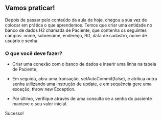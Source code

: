## Vamos praticar!

Depois de passar pelo conteúdo da aula de hoje, chegou a sua vez de colocar em prática o que aprendemos. Temos que criar uma entidade no banco de dados H2 chamada de Paciente, que contenha os seguintes campos: nome, sobrenome, endereço, RG, data de cadastro, nome de usuário e senha.

### O que você deve fazer?

- Criar uma conexão com o banco de dados e inserir uma linha na tabela de Paciente;

- Em seguida, abra uma transação, setAutoCommit(false), e atribua outra senha utilizando uma instrução de update, e em sequência gere uma exceção, throw new Exception.

- Por último, verifique através de uma consulta se a senha do paciente manteve o seu valor inicial.

Sucesso!